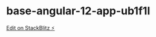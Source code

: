 # base-angular-12-app-ub1f1l

[Edit on StackBlitz ⚡️](https://stackblitz.com/edit/base-angular-12-app-4frfhn)
